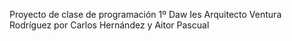 Proyecto de clase de programación 1º Daw Ies Arquitecto Ventura Rodríguez por Carlos Hernández y Aitor Pascual
